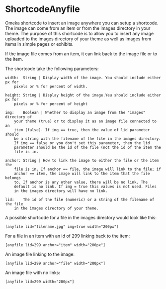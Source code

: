 
# ShortcodeAnyfile
Omeka shortcode to insert an image anywhere  you can setup a shortcode. The image can come from an item or from the images directory in your theme. The purpose of this shortcode is to allow you to insert any image uploaded to the images directory of your theme as well as images from items in simple pages or exhibits. 

If the image file comes from an item, it can link back to the image file or to the item.

The shortcode take the following parameters:

	width:  String | Display width of the image. You should include either px for
 		pixels or % for percent of width.
	
	height: String | Display height of the image.Yeu should include either px for
		pixels or % for percent of height
	
	img:	Boolean | Whether to display an image from the "images" directory of
		your theme (true) or to display it as an image file connected to an
		item (false). If img == true, then the value of lid parameter should
		be a string with the filename of the file in the images directory.
		If img == false or you don't set this parameter, then the lid
		parameter should be the id of the file (not the id of the item the
		file is in.
	
	anchor: String | How to link the image to either the file or the item the
		file is in. If anchor == file, the image will link to the file; if 
		anchor == item, the image will link to the item that the file belongs
		to. If anchor is any other value, there will be no link. The 
		default is no link. If img = true this values is not used. Files
		in the images directory will have no link.
	
	lid:	The id of the file (numeric) or a string of the filename of the file
		in the images directory of your theme.
	


A possible shortcode for a file in the images directory would look like this:

	[anyfile lid="filename.jpg" img=true width="200px"]

For a file in an item with an id of 299 linking back to the item:

	[anyfile lid=299 anchor="item" width="200px"]

An image file linking to the image:

	[anyfile lid=299 anchor="file" width="200px"]

An image file with no links:

	[anyfile lid=299 width="200px"]
